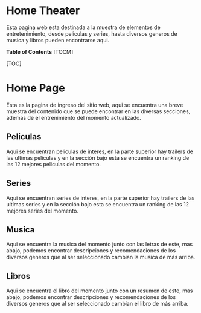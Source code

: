 # Home Theater
Esta pagina web esta destinada a la muestra de elementos de entretenimiento, desde peliculas y series, hasta diversos generos de musica y libros pueden encontrarse aqui.

**Table of Contents**
[TOCM]

[TOC]

# Home Page
Esta es la pagina de ingreso del sitio web, aqui se encuentra una breve muestra del contenido que se puede encontrar en las diversas secciones, ademas de el entrenimiento del momento actualizado.
## Peliculas
Aqui se encuentran peliculas de interes, en la parte superior hay trailers de las ultimas peliculas y en la sección bajo esta se encuentra un ranking de las 12 mejores peliculas del momento.
## Series
Aqui se encuentran series de interes, en la parte superior hay trailers de las ultimas series y en la sección bajo esta se encuentra un ranking de las 12 mejores series del momento.
## Musica
Aqui se encuentra la musica del momento junto con las letras de este, mas abajo, podemos encontrar descripciones y recomendaciones de los diversos generos que al ser seleccionado cambian la musica de más arriba.
## Libros
Aqui se encuentra el libro del momento junto con un resumen de este, mas abajo, podemos encontrar descripciones y recomendaciones de los diversos generos que al ser seleccionado cambian el libro de más arriba.
